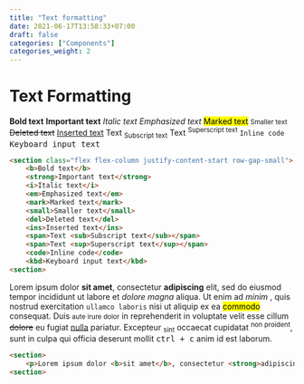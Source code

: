 ```yaml
---
title: "Text formatting"
date: 2021-06-17T13:58:33+07:00
draft: false
categories: ["Components"]
categories_weight: 2
---
```


# Text Formatting

<section class="flex flex-column justify-content-start row-gap-small">
    <b>Bold text</b>
    <strong>Important text</strong>
    <i>Italic text</i>
    <em>Emphasized text</em>
    <mark>Marked text</mark>
    <small>Smaller text</small>
    <del>Deleted text</del>
    <ins>Inserted text</ins>
    <span>Text <sub>Subscript text</sub></span>
    <span>Text <sup>Superscript text</sup></span>
    <code>Inline code</code>
    <kbd>Keyboard input text</kbd>
<section>

``` html
<section class="flex flex-column justify-content-start row-gap-small">
    <b>Bold text</b>
    <strong>Important text</strong>
    <i>Italic text</i>
    <em>Emphasized text</em>
    <mark>Marked text</mark>
    <small>Smaller text</small>
    <del>Deleted text</del>
    <ins>Inserted text</ins>
    <span>Text <sub>Subscript text</sub></span>
    <span>Text <sup>Superscript text</sup></span>
    <code>Inline code</code>
    <kbd>Keyboard input text</kbd>
<section>
```

<section>
    <p>Lorem ipsum dolor <b>sit amet</b>, consectetur <strong>adipiscing</strong> elit, sed do eiusmod tempor incididunt ut labore et <i>dolore magna</i> aliqua. Ut enim ad <em>minim </em>, quis nostrud exercitation <code>ullamco laboris</code> nisi ut aliquip ex ea <mark>commodo</mark> consequat. Duis <small>aute irure dolor</small> in reprehenderit in voluptate velit esse cillum <del>dolore</del> eu fugiat <ins>nulla</ins> pariatur. Excepteur <sub>sint</sub> occaecat cupidatat <sup>non proident</sup>, sunt in culpa qui officia deserunt mollit <kbd>ctrl + c</kbd> anim id est laborum.</p>
<section>

``` html
<section>
    <p>Lorem ipsum dolor <b>sit amet</b>, consectetur <strong>adipiscing</strong> elit, sed do eiusmod tempor incididunt ut labore et <i>dolore magna</i> aliqua. Ut enim ad <em>minim </em>, quis nostrud exercitation ullamco laboris nisi ut aliquip ex ea <mark>commodo</mark> consequat. Duis <small>aute irure dolor</small> in reprehenderit in voluptate velit esse cillum <del>dolore</del> eu fugiat <ins>nulla</ins> pariatur. Excepteur <sub>sint</sub> occaecat cupidatat <sup>non proident</sup>, sunt in culpa qui officia deserunt mollit <kbd>ctrl + c</kbd> anim id est laborum.</p>
<section>
```